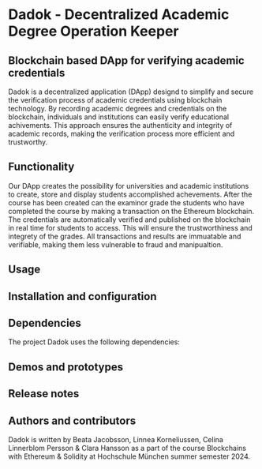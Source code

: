 # Dadok -  Decentralized Academic Degree Operation Keeper 

## Blockchain based DApp for verifying academic credentials

Dadok is a decentralized application (DApp) designd to simplify and secure the verification process of academic credentials using blockchain technology. By recording academic degrees and credentials on the blockchain, individuals and institutions can easily verify educational achivements. This approach ensures the authenticity and integrity of academic records, making the verification process more efficient and trustworthy. 

## Functionality
Our DApp creates the possibility for universities and academic institutions to create, store and display students accomplished achevements. After the course has been created can the examinor grade the students who have completed the course by making a transaction on the Ethereum blockchain. The credentials are automatically verified and published on the blockchain in real time for students to access. This will ensure the trustworthiness and integrety of the grades. All transactions and results are immuatable and verifiable, making them less vulnerable to fraud and manipualtion. 

## Usage 

## Installation and configuration

## Dependencies 

The project Dadok uses the following dependencies: 


## Demos and prototypes 

## Release notes 

## Authors and contributors 
Dadok is written by Beata Jacobsson, Linnea Korneliussen, Celina Linnerblom Persson & Clara Hansson as a part of the course Blockchains with Ethereum & Solidity at Hochschule München summer semester 2024. 
